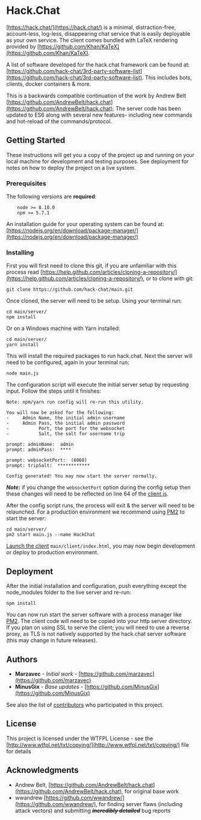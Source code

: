 # Hack.Chat

[https://hack.chat/](https://hack.chat/) is a minimal, distraction-free, account-less, log-less, disappearing chat service that is easily deployable as your own service. The client comes bundled with LaTeX rendering provided by [https://github.com/Khan/KaTeX](https://github.com/Khan/KaTeX).

A list of software developed for the hack.chat framework can be found at: [https://github.com/hack-chat/3rd-party-software-list](https://github.com/hack-chat/3rd-party-software-list). This includes bots, clients, docker containers & more.

This is a backwards compatible continuation of the work by Andrew Belt [https://github.com/AndrewBelt/hack.chat](https://github.com/AndrewBelt/hack.chat). The server code has been updated to ES6 along with several new features- including new commands and hot-reload of the commands/protocol.

## Getting Started

These instructions will get you a copy of the project up and running on your local machine for development and testing purposes. See deployment for notes on how to deploy the project on a live system.

### Prerequisites

The following versions are __required__:

```
    node >= 8.10.0
    npm >= 5.7.1
```

An installation guide for your operating system can be found at: [https://nodejs.org/en/download/package-manager/](https://nodejs.org/en/download/package-manager/)

### Installing

First you will first need to clone this git, if you are unfamiliar with this process read [https://help.github.com/articles/cloning-a-repository/](https://help.github.com/articles/cloning-a-repository/), or to clone with git:

```
git clone https://github.com/hack-chat/main.git
```

Once cloned, the server will need to be setup. Using your terminal run:

```
cd main/server/
npm install
```

Or on a Windows machine with Yarn installed:

```
cd main/server/
yarn install
```

This will install the required packages to run hack.chat. Next the server will need to be configured, again in your terminal run:

```
node main.js
```

The configuration script will execute the initial server setup by requesting input. Follow the steps until it finishes:

```
Note: npm/yarn run config will re-run this utility.

You will now be asked for the following:
-     Admin Name, the initial admin username
-     Admin Pass, the initial admin password
-           Port, the port for the websocket
-           Salt, the salt for username trip
​
prompt: adminName:  admin
prompt: adminPass:  ****

prompt: websocketPort:  (6060)
prompt: tripSalt:  ************

Config generated! You may now start the server normally.
```

___Note:___ if you change the `websocketPort` option during the config setup then these changes will need to be reflected on line 64 of the [client.js](https://github.com/hack-chat/main/blob/master/client/client.js#L64).

After the config script runs, the process will exit & the server will need to be relaunched. For a production environment we recommend using [PM2](https://github.com/Unitech/pm2) to start the server:

```
cd main/server/
pm2 start main.js --name HackChat
```

[Launch the client](./client/README.md) `main/client/index.html`, you may now begin development or deploy to production environment.

## Deployment

After the initial installation and configuration, push everything except the node_modules folder to the live server and re-run:

```
npm install
```

You can now run start the server software with a process manager like [PM2](https://github.com/Unitech/pm2). The client code will need to be copied into your http server directory. If you plan on using SSL to serve the client; you will need to use a reverse proxy, as TLS is not natively supported by the hack.chat server software (this may change in future releases).

## Authors

* **Marzavec** - *Initial work* - [https://github.com/marzavec](https://github.com/marzavec)
* **MinusGix** - *Base updates* - [https://github.com/MinusGix](https://github.com/MinusGix)

See also the list of [contributors](https://github.com/hack-chat/main/graphs/contributors) who participated in this project.

## License

This project is licensed under the WTFPL License - see the [http://www.wtfpl.net/txt/copying/](http://www.wtfpl.net/txt/copying/) file for details

## Acknowledgments

* Andrew Belt, [https://github.com/AndrewBelt/hack.chat](https://github.com/AndrewBelt/hack.chat), for original base work
* wwandrew [https://github.com/wwandrew/](https://github.com/wwandrew/), for finding server flaws (including attack vectors) and submitting ~~___incredibly detailed___~~ bug reports